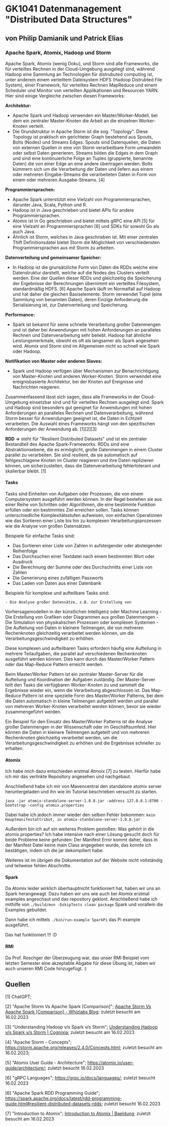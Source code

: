 # GK1041 Datenmanagement "Distributed Data Structures"

## von Philip Damianik und Patrick Elias

### Apache Spark, Atomix, Hadoop und Storm

Apache Spark, Atomix (wenig Doku), und Storm sind alle Frameworks, die für verteiltes Rechnen in der Cloud-Umgebung ausgelegt sind, während Hadoop eine Sammlung an Technologien für distrubuted computing ist, unter anderem einem verteiltem Dateisystem HDFS (Hadoop Distrubted File System), einer Framework, für verteiltes Rechnen MapReduce und einem Scheduler und Monitor von verteilten Applikationen und Resourcen YARN. Hier sind einige Vergleiche zwischen diesen Frameworks:

**Architektur:**

- Apache Spark und Hadoop verwenden ein Master/Worker-Modell, bei dem ein zentraler Master-Knoten die Arbeit an die einzelnen Worker-Knoten verteilt.
- Die Grundstruktur in Apache Storm ist die sog. "Topology". Diese Topology ist praktisch ein gerichteter Graph bestehend aus Spouts, Bolts (Nodes) und Streams Edges. Spouts sind Datenquellen, die Daten von externen Quellen in eine von Storm verarbeitbare Form umwandeln oder selbst Daten generieren. Streams bilden die Edges in dem Graph und sind eine kontinuierliche Folge an Tuples (gruppierte, benannte Daten) die von einer Edge an eine andere übertragen werden. Bolts kümmern sich um die Verarbeitung der Daten und liefern aus einem oder mehreren Eingabe-Streams die verarbeiteten Daten in Form von einem oder mehreren Ausgabe-Streams. [4]

**Programmiersprachen:**

- Apache Spark unterstützt eine Vielzahl von Programmiersprachen, darunter Java, Scala, Python und R.
- Hadoop ist in Java geschrieben und bietet APIs für andere Programmiersprachen.
- Atomix ist in Go geschrieben und bietet mittels gRPC eine API [5] für eine Vielzahl an Programmiersprachen [6] und SDKs für sowohl Go als auch Java.
- Ähnlich ist Storm, welches in Java geschrieben ist. Mit einer zentralen Thift Definitionsdatei bietet Storm die Möglichkeit von verschiedensten Programmiersprachen aus mit Storm zu arbeiten.

**Datenverteilung und gemeinsamer Speicher:**

- In Hadoop ist die grunsätzliche Form von Daten die RDDs welche eine Datenstruktur darstellt, welche auf die Nodes des Clusters verteilt werden. Eine der Quellen dieser RDDs und gleichzeitig die Speicherung der Ergebnisse der Berechnungen übernimmt ein verteiltes Filesystem, standardmäßig HDFS. [6] Apache Spark läuft im Normalfall auf Hadoop und hat daher die gleichen Basiselemente. Storm verwendet Tupel (eine Sammlung von benannten Daten), deren Einzige Anforderung die Serialisierung ist, zur Datenverteilung und Speicherung.

**Performance:**

- Spark ist bekannt für seine schnelle Verarbeitung großer Datenmengen und ist daher bei Anwendungen mit hohen Anforderungen an paralleles Rechnen und Datenverarbeitung sehr beliebt. Hadoop hat ähnliche Leistungsmerkmale, obwohl es oft als langsamer als Spark angesehen wird. Atomix und Storm sind im Allgemeinen nicht so schnell wie Spark oder Hadoop.

**Notifikation von Master oder anderen Slaves:**

- Spark und Hadoop verfügen über Mechanismen zur Benachrichtigung von Master-Knoten und anderen Worker-Knoten. Storm verwendet eine ereignisbasierte Architektur, bei der Knoten auf Ereignisse und Nachrichten reagieren.

Zusammenfassend lässt sich sagen, dass alle Frameworks in der Cloud-Umgebung einsetzbar sind und für verteiltes Rechnen ausgelegt sind. Spark und Hadoop sind besonders gut geeignet für Anwendungen mit hohen Anforderungen an paralleles Rechnen und Datenverarbeitung, während Storm besser für Anwendungen geeignet ist, die Daten in Echtzeit verarbeiten. Die Auswahl eines Frameworks hängt von den spezifischen Anforderungen der Anwendung ab. [1][2][3]

**RDD ->** steht für "Resilient Distributed Datasets" und ist ein zentraler 
Bestandteil des Apache Spark-Frameworks. RDDs sind eine 
Abstraktionsebene, die es ermöglicht, große Datenmengen in einem Cluster
 parallel zu verarbeiten. Sie sind resilient, da sie automatisch auf 
fehlgeschlagene Knoten im Cluster reagieren und ihre Daten replizieren 
können, um sicherzustellen, dass die Datenverarbeitung fehlertolerant 
und skalierbar bleibt. [1]

#### Tasks
Tasks sind Einheiten von Aufgaben oder Prozessen, die von einem 
Computersystem ausgeführt werden können. In der Regel bestehen sie aus 
einer Reihe von Schritten oder Algorithmen, die eine bestimmte Funktion 
erfüllen oder ein bestimmtes Ziel erreichen sollen. Tasks können 
unterschiedliche Komplexitätsstufen aufweisen, von einfachen Operationen 
wie das Sortieren einer Liste bis hin zu komplexen Verarbeitungsprozessen 
wie die Analyse von großen Datensätzen.

Beispiele für einfache Tasks sind:

   - Das Sortieren einer Liste von Zahlen in aufsteigender oder 
absteigender Reihenfolge
   - Das Durchsuchen einer Textdatei nach einem bestimmten Wort oder 
Ausdruck
   - Die Berechnung der Summe oder des Durchschnitts einer Liste von 
Zahlen
   - Die Generierung eines zufälligen Passworts
   - Das Laden von Daten aus einer Datenbank

Beispiele für komplexe und aufteilbare Tasks sind:

    - Die Analyse großer Datensätze, z.B. zur Erstellung von 
Vorhersagemodellen in der künstlichen Intelligenz oder Machine Learning
    - Die Erstellung von Grafiken oder Diagrammen aus großen Datenmengen
    - Die Simulation von physikalischen Prozessen oder komplexen Systemen
    - Die Aufteilung von Daten in kleinere Teilmengen, die von mehreren 
Rechenknoten gleichzeitig verarbeitet werden können, um die 
Verarbeitungsgeschwindigkeit zu erhöhen.

Diese komplexen und aufteilbaren Tasks erfordern häufig eine Aufteilung in 
mehrere Teilaufgaben, die parallel auf verschiedenen Rechenknoten 
ausgeführt werden können. Dies kann durch das Master/Worker Pattern oder 
das Map-Reduce Pattern erreicht werden.

Beim Master/Worker Pattern ist ein zentraler Master-Server für die 
Aufteilung und Koordination der Aufgaben zuständig. Der Master-Server 
teilt den Tasks die verfügbaren Worker-Knoten zu und sammelt die 
Ergebnisse wieder ein, wenn die Verarbeitung abgeschlossen ist. Das 
Map-Reduce Pattern ist eine spezielle Form des Master/Worker Patterns, bei 
dem die Daten automatisch in kleine Teilmengen aufgeteilt werden und 
parallel von mehreren Worker-Knoten verarbeitet werden können, bevor sie 
wieder zusammengeführt werden.

Ein Beispiel für den Einsatz des Master/Worker Patterns ist die Analyse 
großer Datenmengen in der Wissenschaft oder im Geschäftsumfeld. Hier 
können die Daten in kleinere Teilmengen aufgeteilt und von mehreren 
Rechenknoten gleichzeitig verarbeitet werden, um die 
Verarbeitungsgeschwindigkeit zu erhöhen und die Ergebnisse schneller zu 
erhalten.

#### Atomix

Ich habe mich dazu entschieden erstmal Atmoix [7] zu testen. Hierfür habe ich mir das verlinkte Repository angesehen und nachgebaut. 

Anschließend habe ich mir von Mavencentral den standalone atomix server heruntergeladen und ihn wie im Tutorial beschrieben versucht zu starten.

`java -jar atomix-standalone-server-1.0.8.jar -address 127.0.0.1:8700 -bootstrap -config atomix.properties`

Dabei habe ich jedoch immer wieder den selben Fehler bekommen:
`kein Hauptmanifestattribut, in atomix-standalone-server-1.0.8.jar`

Außerdem bin ich auf ein weiteres Problem gestoßen: Was gehört in die atomix.properties? Ich habe intensive nach einer Lösung gesucht doch für beide Probleme keine gefunden: Der Manifest Error kommt daher, dass in der Manifest Datei keine main Class angegeben wurde, das konnte ich bestätigen, indem ich die jar dekompiliert habe. 

Weiteres ist im übrigen die Dokumentation auf der Website nicht vollständig und teilweise fehlen Abschnitte.

#### Spark

Da Atomix leider wirklich überhauptnicht funktioniert hat, haben wir uns an Spark herangewagt. Dazu haben wir uns wie auch bei Atomix erstmal examples angeschaut und das repository geklont. Anschließend habe ich mithilfe von `./build/mvn -DskipTests clean package` Spark und vorallem die Examples gebuildet. 

Dann habe ich mittels `./bin/run-example SparkPi` das Pi example ausgeführt.

Das hat funktioniert !!! :D

#### RMI

Da Prof. Roschger der Überzeugung war, das unser RMI Beispiel vom letzten Semester eine akzeptable Abgabe für diese Übung ist, haben wir auch unseren RMI Code hinzugefügt. :)

## Quellen

[1] ChatGPT; 

[2] "Apache Storm Vs Apache Spark [Comparison]"; [Apache Storm Vs Apache Spark [Comparison] - Whizlabs Blog](https://www.whizlabs.com/blog/apache-storm-vs-apache-spark/); zuletzt besucht am 16.02.2023

[3] "Understanding Hadoop v/s Spark v/s Storm"; [Understanding Hadoop v/s Spark v/s Storm | Cognixia](https://www.cognixia.com/blog/understanding-hadoop-vs-spark-vs-storm/); zuletzt besucht am 16.02.2023

[4] "Apache Storm - Concepts"; https://storm.apache.org/releases/2.4.0/Concepts.html; zuletzt besucht am 16.02.2023;

[5] "Atomix User Guide - Architecture"; https://atomix.io/user-guide/architecture/; zuletzt besucht 16.02.2023

[6] "gRPC Languages"; https://grpc.io/docs/languages/; zuletzt besucht 16.02.2023

[6] "Apache Spark RDD Programming Guide"; https://spark.apache.org/docs/latest/rdd-programming-guide.html#resilient-distributed-datasets-rdds; zuletzt besucht 16.02.2023

[7] "Introduction to Atomix"; [Introduction to Atomix | Baeldung](https://www.baeldung.com/atomix); zuletzt besucht am 16.02.2023

